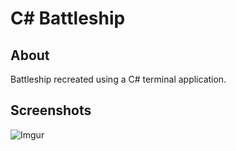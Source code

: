 # C# Battleship
## About
Battleship recreated using a C# terminal application.
## Screenshots
![Imgur](https://imgur.com/smJerOb.png)
